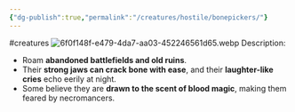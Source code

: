 ```yaml
---
{"dg-publish":true,"permalink":"/creatures/hostile/bonepickers/"}
---
```


#creatures
![6f0f148f-e479-4da7-aa03-452246561d65.webp](/img/user/Images/6f0f148f-e479-4da7-aa03-452246561d65.webp)
Description:
- Roam **abandoned battlefields and old ruins**.
- Their **strong jaws can crack bone with ease**, and their **laughter-like cries** echo eerily at night.
- Some believe they are **drawn to the scent of blood magic**, making them feared by necromancers.